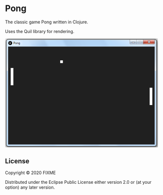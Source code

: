 # Pong

The classic game Pong written in Clojure.

Uses the Quil library for rendering.

![Alt text](./screenshot1.png?raw=true "Title")

## License

Copyright © 2020 FIXME

Distributed under the Eclipse Public License either version 2.0 or (at
your option) any later version.
